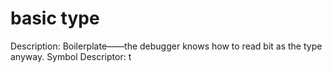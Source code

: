 # basic type

Description: Boilerplate——the debugger knows how to read bit as the type anyway.
Symbol Descriptor: t